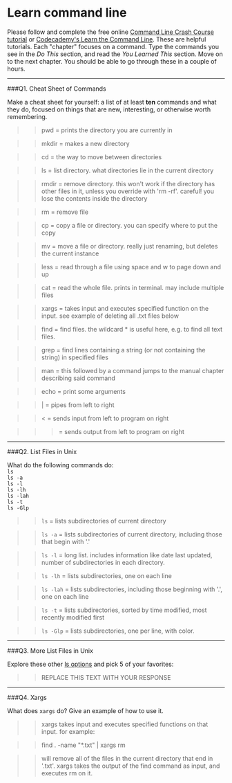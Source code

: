# Learn command line

Please follow and complete the free online [Command Line Crash Course
tutorial](https://web.archive.org/web/20160708171659/http://cli.learncodethehardway.org/book/) or [Codecademy's Learn the Command Line](https://www.codecademy.com/learn/learn-the-command-line). These are helpful tutorials. Each "chapter" focuses on a command. Type the commands you see in the _Do This_ section, and read the _You Learned This_ section. Move on to the next chapter. You should be able to go through these in a couple of hours.

---

###Q1.  Cheat Sheet of Commands  

Make a cheat sheet for yourself: a list of at least **ten** commands and what they do, focused on things that are new, interesting, or otherwise worth remembering.

> > pwd = prints the directory you are currently in

> > mkdir = makes a new directory

> > cd = the way to move between directories

> > ls = list directory. what directories lie in the current directory

> > rmdir = remove directory. this won't work if the directory has other files in it, unless you override with 'rm -rf'. careful! you lose the contents inside the directory

> > rm = remove file

> > cp = copy a file or directory. you can specify where to put the copy

> > mv = move a file or directory. really just renaming, but deletes the current instance

> > less = read through a file using space and w to page down and up

> > cat = read the whole file. prints in terminal. may include multiple files

> > xargs = takes input and executes specified function on the input. see example of deleting all .txt files below

> > find = find files. the wildcard * is useful here, e.g. to find all text files.

> > grep = find lines containing a string (or not containing the string) in specified files

> > man = this followed by a command jumps to the manual chapter describing said command

> > echo = print some arguments

> > | = pipes from left to right

> > < = sends input from left to program on right

> > > = sends output from left to program on right

---

###Q2.  List Files in Unix   

What do the following commands do:  
`ls`  
`ls -a`  
`ls -l`  
`ls -lh`  
`ls -lah`  
`ls -t`  
`ls -Glp`  

> > `ls`     = lists subdirectories of current directory 

> >`ls -a`  = lists subdirectories of current directory, including those that begin with '.'

> >`ls -l`   = long list. includes information like date last updated, number of subdirectories in each directory.

> >`ls -lh`  = lists subdirectories, one on each line

> >`ls -lah` = lists subdirectories, including those beginning with '.', one on each line

> >`ls -t`   = lists subdirectories, sorted by time modified, most recently modified first

> >`ls -Glp` = lists subdirectories, one per line, with color.

---

###Q3.  More List Files in Unix  

Explore these other [ls options](http://www.techonthenet.com/unix/basic/ls.php) and pick 5 of your favorites:

> > REPLACE THIS TEXT WITH YOUR RESPONSE

---

###Q4.  Xargs   

What does `xargs` do? Give an example of how to use it.

> > xargs takes input and executes specified functions on that input. for example: 

> > find . -name "*.txt" | xargs rm 

> > will remove all of the files in the current directory that end in '.txt'. xargs takes the output of the find command as input, and executes rm on it.

 


